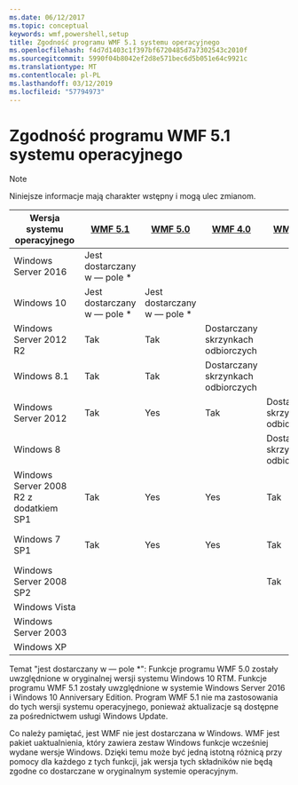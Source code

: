 ```yaml
---
ms.date: 06/12/2017
ms.topic: conceptual
keywords: wmf,powershell,setup
title: Zgodność programu WMF 5.1 systemu operacyjnego
ms.openlocfilehash: f4d7d1403c1f397bf6720485d7a7302543c2010f
ms.sourcegitcommit: 5990f04b8042ef2d8e571bec6d5b051e64c9921c
ms.translationtype: MT
ms.contentlocale: pl-PL
ms.lasthandoff: 03/12/2019
ms.locfileid: "57794973"
---
```

# <a name="wmf-51-operating-system-compatibility"></a>Zgodność programu WMF 5.1 systemu operacyjnego

> [!NOTE]
> Niniejsze informacje mają charakter wstępny i mogą ulec zmianom.

| Wersja systemu operacyjnego | [WMF 5.1](https://aka.ms/wmf51download) | [WMF 5.0](https://aka.ms/wmf5download) | [WMF 4.0](https://aka.ms/wmf4download) |  [WMF 3.0](https://aka.ms/wmf3download) | [WMF 2.0](https://aka.ms/wmf2download) |
| ------------------------ | ----------- | ----------- | ----------- | ------------ |  ------------- |
| Windows Server 2016 | Jest dostarczany w — pole * |  |  |  |  |
| Windows 10 | Jest dostarczany w — pole * | Jest dostarczany w — pole *  | | | |
| Windows Server 2012 R2| Tak | Tak | Dostarczany skrzynkach odbiorczych |  |  |
| Windows 8.1 | Tak | Tak |  Dostarczany skrzynkach odbiorczych |  |  |
| Windows Server 2012 | Tak | Yes | Tak |  Dostarczany skrzynkach odbiorczych | |
| Windows 8 |  |  |  | Dostarczany skrzynkach odbiorczych | |
| Windows Server 2008 R2 z dodatkiem SP1 | Tak | Yes | Yes |  Tak| Dostarczany skrzynkach odbiorczych |
| Windows 7 SP1  | Tak | Yes | Yes | Tak | Dostarczany skrzynkach odbiorczych |
| Windows Server 2008 SP2 | | | | Tak | Tak |
| Windows Vista | | | | | Tak |
| Windows Server 2003| | | |  | Tak |
| Windows XP | | | |  | Tak |

Temat "jest dostarczany w — pole *": Funkcje programu WMF 5.0 zostały uwzględnione w oryginalnej wersji systemu Windows 10 RTM.
Funkcje programu WMF 5.1 zostały uwzględnione w systemie Windows Server 2016 i Windows 10 Anniversary Edition.
Program WMF 5.1 nie ma zastosowania do tych wersji systemu operacyjnego, ponieważ aktualizacje są dostępne za pośrednictwem usługi Windows Update.

Co należy pamiętać, jest WMF nie jest dostarczana w Windows.
WMF jest pakiet uaktualnienia, który zawiera zestaw Windows funkcje wcześniej wydane wersje Windows.
Dzięki temu może być jedną istotną różnicą przy pomocy dla każdego z tych funkcji, jak wersja tych składników nie będą zgodne co dostarczane w oryginalnym systemie operacyjnym.
